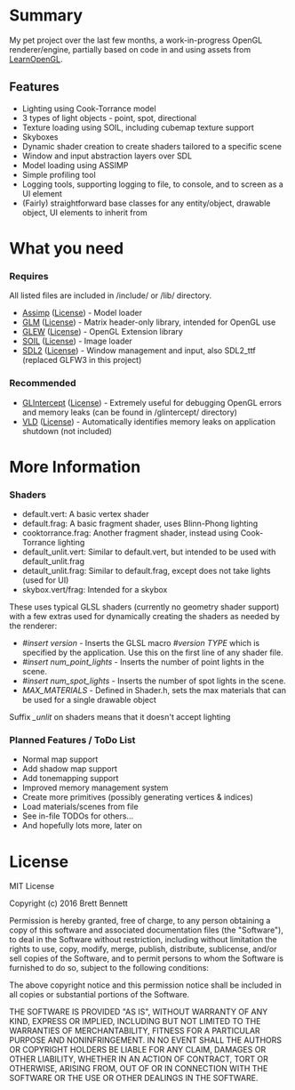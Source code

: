 # Summary #

My pet project over the last few months, a work-in-progress OpenGL renderer/engine, partially based on code in and using assets from [LearnOpenGL](http://learnopengl.com/).

## Features ##

* Lighting using Cook-Torrance model
* 3 types of light objects - point, spot, directional
* Texture loading using SOIL, including cubemap texture support
* Skyboxes
* Dynamic shader creation to create shaders tailored to a specific scene
* Window and input abstraction layers over SDL
* Model loading using ASSIMP
* Simple profiling tool
* Logging tools, supporting logging to file, to console, and to screen as a UI element
* (Fairly) straightforward base classes for any entity/object, drawable object, UI elements to inherit from

# What you need #

### Requires ###
All listed files are included in /include/ or /lib/ directory.

* [Assimp](http://www.assimp.org/) ([License](http://www.assimp.org/main_license.html)) - Model loader
* [GLM](http://glm.g-truc.net/) ([License](http://glm.g-truc.net/copying.txt)) - Matrix header-only library, intended for OpenGL use
* [GLEW](http://glew.sourceforge.net/) ([License](https://github.com/nigels-com/glew#copyright-and-licensing)) - OpenGL Extension library
* [SOIL](http://www.lonesock.net/soil.html) ([License](http://www.lonesock.net/soil.html)) - Image loader
* [SDL2](https://www.libsdl.org/) ([License](https://www.libsdl.org/license.php)) - Window management and input, also SDL2_ttf (replaced GLFW3 in this project)

### Recommended ###

* [GLIntercept](https://github.com/dtrebilco/glintercept) ([License](https://github.com/dtrebilco/glintercept/blob/master/Docs/license.txt)) - Extremely useful for debugging OpenGL errors and memory leaks (can be found in /glintercept/ directory)
* [VLD](https://vld.codeplex.com/) ([License](https://vld.codeplex.com/SourceControl/latest#COPYING.txt)) - Automatically identifies memory leaks on application shutdown (not included)


# More Information #
### Shaders ###

* default.vert: A basic vertex shader
* default.frag: A basic fragment shader, uses Blinn-Phong lighting
* cooktorrance.frag: Another fragment shader, instead using Cook-Torrance lighting
* default_unlit.vert: Similar to default.vert, but intended to be used with default_unlit.frag
* detault_unlit.frag: Similar to default.frag, except does not take lights (used for UI)
* skybox.vert/frag: Intended for a skybox

These uses typical GLSL shaders (currently no geometry shader support) with a few extras used for dynamically creating the shaders as needed by the renderer:

* *#insert version* - Inserts the GLSL macro *#version TYPE* which is specified by the application. Use this on the first line of any shader file.
* *#insert num_point_lights* - Inserts the number of point lights in the scene.
* *#insert num_spot_lights* - Inserts the number of spot lights in the scene.
* *MAX_MATERIALS* - Defined in Shader.h, sets the max materials that can be used for a single drawable object

Suffix *_unlit* on shaders means that it doesn't accept lighting


### Planned Features / ToDo List ###

* Normal map support
* Add shadow map support
* Add tonemapping support
* Improved memory management system
* Create more primitives (possibly generating vertices & indices)
* Load materials/scenes from file
* See in-file TODOs for others...
* And hopefully lots more, later on

# License #

MIT License

Copyright (c) 2016 Brett Bennett

Permission is hereby granted, free of charge, to any person obtaining a copy
of this software and associated documentation files (the "Software"), to deal
in the Software without restriction, including without limitation the rights
to use, copy, modify, merge, publish, distribute, sublicense, and/or sell
copies of the Software, and to permit persons to whom the Software is
furnished to do so, subject to the following conditions:

The above copyright notice and this permission notice shall be included in all
copies or substantial portions of the Software.

THE SOFTWARE IS PROVIDED "AS IS", WITHOUT WARRANTY OF ANY KIND, EXPRESS OR
IMPLIED, INCLUDING BUT NOT LIMITED TO THE WARRANTIES OF MERCHANTABILITY,
FITNESS FOR A PARTICULAR PURPOSE AND NONINFRINGEMENT. IN NO EVENT SHALL THE
AUTHORS OR COPYRIGHT HOLDERS BE LIABLE FOR ANY CLAIM, DAMAGES OR OTHER
LIABILITY, WHETHER IN AN ACTION OF CONTRACT, TORT OR OTHERWISE, ARISING FROM,
OUT OF OR IN CONNECTION WITH THE SOFTWARE OR THE USE OR OTHER DEALINGS IN THE
SOFTWARE.